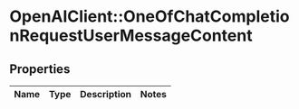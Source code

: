 # OpenAIClient::OneOfChatCompletionRequestUserMessageContent

## Properties
Name | Type | Description | Notes
------------ | ------------- | ------------- | -------------

